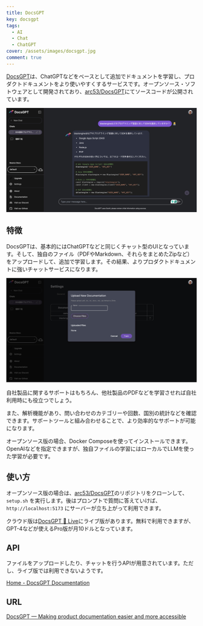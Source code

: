 ```yaml
---
title: DocsGPT
key: docsgpt
tags:
  - AI
  - Chat
  - ChatGPT
cover: /assets/images/docsgpt.jpg
comment: true
---
```


[DocsGPT](https://docsgpt.ai/)は、ChatGPTなどをベースとして追加でドキュメントを学習し、プロダクトドキュメントをより使いやすくするサービスです。オープンソース・ソフトウェアとして開発されており、[arc53/DocsGPT](https://github.com/arc53/DocsGPT)にてソースコードが公開されています。

[![DocsGPTのWebサイト](/assets/images/docsgpt.jpg)](https://docsgpt.ai/)

<!--more-->

## 特徴

DocsGPTは、基本的にはChatGPTなどと同じくチャット型のUIとなっています。そして、独自のファイル（PDFやMarkdown、それらをまとめたZipなど）をアップロードして、追加で学習します。その結果、よりプロダクトドキュメントに強いチャットサービスになります。

![ファイルアップロード](/assets/images/docsgpt-2.jpg)

自社製品に関するサポートはもちろん、他社製品のPDFなどを学習させれば自社利用時にも役立つでしょう。

また、解析機能があり、問い合わせのカテゴリーや回数、国別の統計などを確認できます。サポートツールと組み合わせることで、より効率的なサポートが可能になります。

オープンソース版の場合、Docker Composeを使ってインストールできます。OpenAIなどを指定できますが、独自ファイルの学習にはローカルでLLMを使った学習が必要です。

## 使い方

オープンソース版の場合は、[arc53/DocsGPT](https://github.com/arc53/DocsGPT)のリポジトリをクローンして、 `setup.sh` を実行します。後はプロンプトで質問に答えていけば、 `http://localhost:5173` にサーバーが立ち上がって利用できます。

クラウド版は[DocsGPT 🦖 Live](https://docsgpt.arc53.com/)にライブ版があります。無料で利用できますが、GPT-4などが使えるPro版が月10ドルとなっています。

## API

ファイルをアップロードしたり、チャットを行うAPIが用意されています。ただし、ライブ版では利用できないようです。

[Home \- DocsGPT Documentation](https://docs.docsgpt.co.uk/)

## URL

[DocsGPT — Making product documentation easier and more accessible](https://docsgpt.ai/)
